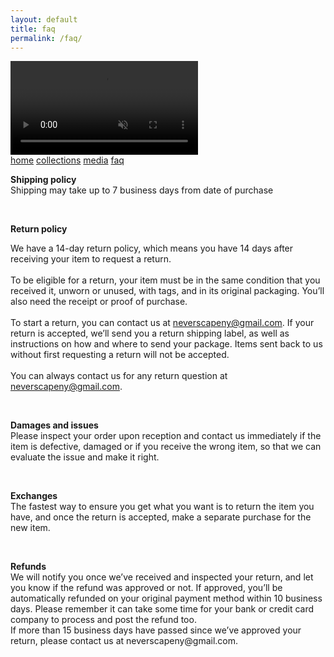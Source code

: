 ```yaml
---
layout: default
title: faq
permalink: /faq/
---
```

<!-- nav links -->
<div class="nav-container">
    <!-- gif header -->
    <div class="header-logo">
        <video class="header-img" autoplay loop muted playsinline defaultMuted>
            <source src="../images/rotating-logo.mp4" type="video/mp4">
            <!-- webp here? -->
            Your browser does not support the video tag.
        </video> 
    </div>
    <div class="nav-links">
        <a class="nav-link" href="{{ site.url }}/">home</a>
        <a class="nav-link" href="{{ site.url }}/collections/all/">collections</a>
        <a class="nav-link" href="{{ site.url }}/media">media</a>
        <a class="nav-link active" href="{{ site.url }}/faq">faq</a>
    </div>
</div>

<!-- faq body -->
<div class="faq-body">
<p><strong>Shipping policy</strong><br>Shipping may take up to 7 business days from date of purchase</p>
<br>
<p><strong>Return policy</strong><br><p>
<p>We have a 14-day return policy, which means you have&nbsp;14 days after receiving your item to request a return. <br><br>To be eligible for a return, your item must be in the same condition that you received it, unworn or unused, with tags, and in its original packaging. You’ll also need the receipt or proof of purchase. <br><br>To start a return, you can contact us at <a href="mailto:neverscapeny@gmail.com">neverscapeny@gmail.com</a>. If your return is accepted, we’ll send you a return shipping label, as well as instructions on how and where to send your package. Items sent back to us without first requesting a return will not be accepted. <br><br>You can always contact us for any return question at <a href="mailto:neverscapeny@gmail.com" data-mce-fragment="1" data-mce-href="mailto:neverscapeny@gmail.com">neverscapeny@gmail.com</a>. <br></p>
<br>
<p><strong>Damages and issues</strong> <br>Please inspect your order upon reception and contact us immediately if the item is defective, damaged or if you receive the wrong item, so that we can evaluate the issue and make it right.</p>
<br>
<p><strong>Exchanges</strong> <br>The fastest way to ensure you get what you want is to return the item you have, and once the return is accepted, make a separate purchase for the new item.</p>
<br>
<p><strong>Refunds</strong> <br>We will notify you once we’ve received and inspected your return, and let you know if the refund was approved or not. If approved, you’ll be automatically refunded on your original payment method within 10 business days. Please remember it can take some time for your bank or credit card company to process and post the refund too. <br>If more than 15 business days have passed since we’ve approved your return, please contact us at neverscapeny@gmail.com.</p>
